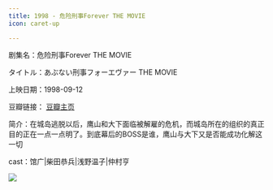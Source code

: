 ```yaml
---
title: 1998 - 危险刑事Forever THE MOVIE
icon: caret-up

---
```


剧集名：危险刑事Forever THE MOVIE

タイトル：あぶない刑事フォーエヴァー THE MOVIE

上映日期：1998-09-12

豆瓣链接： [豆瓣主页](https://movie.douban.com/subject/5159204/)

简介：在城岛逃脱以后，鹰山和大下面临被解雇的危机，而城岛所在的组织的真正目的正在一点一点明了。到底幕后的BOSS是谁，鹰山与大下又是否能成功化解这一切

cast：馆广|柴田恭兵|浅野温子|仲村亨

![](https://listpic.tsgsanjiao.com/movie/2012/1998wxxs.jpg)